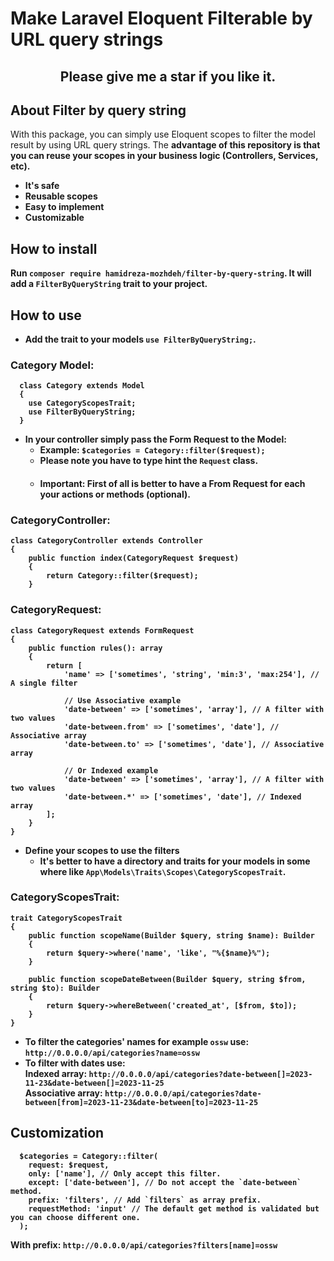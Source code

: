 # Make Laravel Eloquent Filterable by URL query strings

<h2 align="center">Please give me a star if you like it.</h2>

## About Filter by query string
With this package, you can simply use Eloquent scopes to filter the model result by using URL query strings. The <strong>advantage of this repository is that you can reuse your scopes in your business logic (Controllers, Services, etc).
- It's safe
- Reusable scopes
- Easy to implement
- Customizable

## How to install
Run `composer require hamidreza-mozhdeh/filter-by-query-string`. It will add a `FilterByQueryString` trait to your project.

## How to use
- Add the trait to your models `use FilterByQueryString;`.
### Category Model:
```
  class Category extends Model
  {
    use CategoryScopesTrait;
    use FilterByQueryString;
  }
```
- In your controller simply pass the Form Request to the Model:
  - Example: `$categories = Category::filter($request);`
  - Please note you have to type hint the `Request` class.
  - #### Important: First of all is better to have a From Request for each your actions or methods (optional).
### CategoryController:
```
class CategoryController extends Controller
{
    public function index(CategoryRequest $request)
    {
        return Category::filter($request);
    }
```
### CategoryRequest:
```
class CategoryRequest extends FormRequest
{
    public function rules(): array
    {
        return [
            'name' => ['sometimes', 'string', 'min:3', 'max:254'], // A single filter

            // Use Associative example
            'date-between' => ['sometimes', 'array'], // A filter with two values
            'date-between.from' => ['sometimes', 'date'], // Associative array
            'date-between.to' => ['sometimes', 'date'], // Associative array
             
            // Or Indexed example
            'date-between' => ['sometimes', 'array'], // A filter with two values
            'date-between.*' => ['sometimes', 'date'], // Indexed array
        ];
    }
}
```
- Define your scopes to use the filters
  - It's better to have a directory and traits for your models in some where like `App\Models\Traits\Scopes\CategoryScopesTrait`.
### CategoryScopesTrait:
```
trait CategoryScopesTrait
{
    public function scopeName(Builder $query, string $name): Builder
    {
        return $query->where('name', 'like', "%{$name}%");
    }

    public function scopeDateBetween(Builder $query, string $from, string $to): Builder
    {
        return $query->whereBetween('created_at', [$from, $to]);
    }
}
```
- To filter the categories' names for example `ossw` use: <br>
  `http://0.0.0.0/api/categories?name=ossw`
- To filter with dates use: <br>
Indexed array: `http://0.0.0.0/api/categories?date-between[]=2023-11-23&date-between[]=2023-11-25` <br>
  Associative array: `http://0.0.0.0/api/categories?date-between[from]=2023-11-23&date-between[to]=2023-11-25`
## Customization
```
  $categories = Category::filter(
    request: $request,
    only: ['name'], // Only accept this filter.
    except: ['date-between'], // Do not accept the `date-between` method.
    prefix: 'filters', // Add `filters` as array prefix.
    requestMethod: 'input' // The default get method is validated but you can choose different one.
  );
```
With prefix: `http://0.0.0.0/api/categories?filters[name]=ossw`

